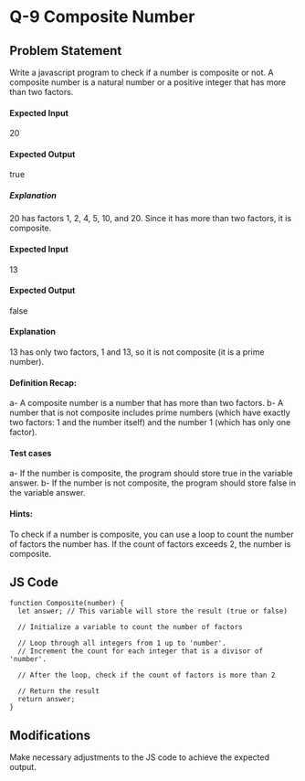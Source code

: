 # Q-9 Composite Number

## Problem Statement
Write a javascript program to check if a number is composite or not. A composite number is a natural number or a positive integer that has more than two factors.

#### Expected Input
20
#### Expected Output
true
##### Explanation
20 has factors 1, 2, 4, 5, 10, and 20. Since it has more than two factors, it is composite.
#### Expected Input
13
#### Expected Output
false
#### Explanation
13 has only two factors, 1 and 13, so it is not composite (it is a prime number).


#### Definition Recap:
a- A composite number is a number that has more than two factors.
b- A number that is not composite includes prime numbers (which have exactly two factors: 1 and the number itself) and the number 1 (which has only one factor).


#### Test cases
a- If the number is composite, the program should store true in the variable answer.
b- If the number is not composite, the program should store false in the variable answer.


#### Hints:
To check if a number is composite, you can use a loop to count the number of factors the number has. If the count of factors exceeds 2, the number is composite.


## JS Code
```
function Composite(number) {
  let answer; // This variable will store the result (true or false)

  // Initialize a variable to count the number of factors

  // Loop through all integers from 1 up to 'number'.
  // Increment the count for each integer that is a divisor of 'number'.

  // After the loop, check if the count of factors is more than 2

  // Return the result
  return answer;
}

```
## Modifications
Make necessary adjustments to the JS code to achieve the expected output.
